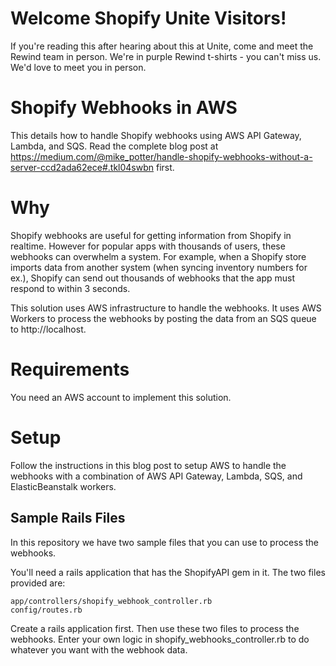 # Welcome Shopify Unite Visitors!
If you're reading this after hearing about this at Unite, come and meet the Rewind team in person. We're in purple Rewind t-shirts - you can't miss us. We'd love to meet you in person.

# Shopify Webhooks in AWS
This details how to handle Shopify webhooks using AWS API Gateway, Lambda, and SQS. Read the complete blog post at https://medium.com/@mike_potter/handle-shopify-webhooks-without-a-server-ccd2ada62ece#.tkl04swbn first.

# Why
Shopify webhooks are useful for getting information from Shopify in realtime. However for popular apps with thousands of users, these webhooks can overwhelm a system. For example, when a Shopify store imports data from another system (when syncing inventory numbers for ex.), Shopify can send out thousands of webhooks that the app must respond to within 3 seconds.

This solution uses AWS infrastructure to handle the webhooks. It uses AWS Workers to process the webhooks by posting the data from an SQS queue to http://localhost.

# Requirements
You need an AWS account to implement this solution.

# Setup
Follow the instructions in this blog post to setup AWS to handle the webhooks with a combination of AWS API Gateway, Lambda, SQS, and ElasticBeanstalk workers.

## Sample Rails Files
In this repository we have two sample files that you can use to process the webhooks.

You'll need a rails application that has the ShopifyAPI gem in it. The two files provided are:

```
app/controllers/shopify_webhook_controller.rb
config/routes.rb
```
Create a rails application first. Then use these two files to process the webhooks. Enter your own logic in shopify_webhooks_controller.rb to do whatever you want with the webhook data.
